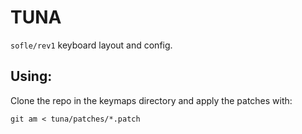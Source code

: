# TUNA

`sofle/rev1` keyboard layout and config.

## Using:

Clone the repo in the keymaps directory and apply the patches with:

```shell
git am < tuna/patches/*.patch
```
